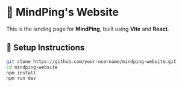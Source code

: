 # 🧠 MindPing's Website

This is the landing page for **MindPing**, built using **Vite** and **React**.

## 🚀 Setup Instructions

```bash
git clone https://github.com/your-username/mindping-website.git
cd mindping-website
npm install
npm run dev
